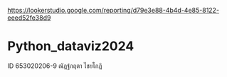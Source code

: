 https://lookerstudio.google.com/reporting/d79e3e88-4b4d-4e85-8122-eeed52fe38d9
# Python_dataviz2024
ID 653020206-9 ณัฎฐ์กฤตา ไชยโกฏิ
